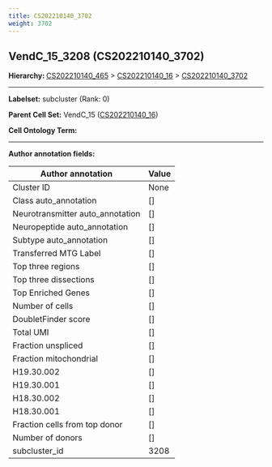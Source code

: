```yaml
---
title: CS202210140_3702
weight: 3702
---
```

## VendC_15_3208 (CS202210140_3702)
<b>Hierarchy: </b>
[CS202210140_465](cell_sets/CS202210140_465.md) >
[CS202210140_16](cell_sets/CS202210140_16.md) >
[CS202210140_3702](cell_sets/CS202210140_3702.md)

---


**Labelset:** subcluster (Rank: 0)

**Parent Cell Set:** VendC_15 ([CS202210140_16](cell_sets/CS202210140_16.md))



**Cell Ontology Term:** 

[MARKER GENES.]: #


---

[TRANSFERRED ANNOTATIONS.]: #


[AUTHOR ANNOTATION FIELDS.]: #


**Author annotation fields:**

| Author annotation | Value |
|-------------------|-------|
|Cluster ID|None|
|Class auto_annotation|[]|
|Neurotransmitter auto_annotation|[]|
|Neuropeptide auto_annotation|[]|
|Subtype auto_annotation|[]|
|Transferred MTG Label|[]|
|Top three regions|[]|
|Top three dissections|[]|
|Top Enriched Genes|[]|
|Number of cells|[]|
|DoubletFinder score|[]|
|Total UMI|[]|
|Fraction unspliced|[]|
|Fraction mitochondrial|[]|
|H19.30.002|[]|
|H19.30.001|[]|
|H18.30.002|[]|
|H18.30.001|[]|
|Fraction cells from top donor|[]|
|Number of donors|[]|
|subcluster_id|3208|
